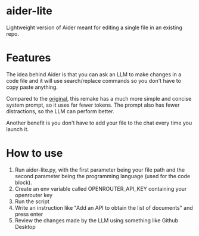 # aider-lite
Lightweight version of Aider meant for editing a single file in an existing repo.

# Features
The idea behind Aider is that you can ask an LLM to make changes in a code file and it will use search/replace commands so you don't have to copy paste anything.

Compared to the [original](https://github.com/paul-gauthier/aider), this remake has a much more simple and concise system prompt, so it uses far fewer tokens. The prompt also has fewer distractions, so the LLM can perform better.

Another benefit is you don't have to add your file to the chat every time you launch it.

# How to use
1. Run aider-lite.py, with the first parameter being your file path and the second parameter being the programming language (used for the code block).
2. Create an env variable called OPENROUTER_API_KEY containing your openrouter key
3. Run the script
4. Write an instruction like "Add an API to obtain the list of documents" and press enter
5. Review the changes made by the LLM using something like Github Desktop
